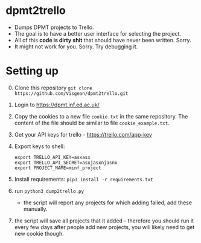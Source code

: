 # dpmt2trello

- Dumps DPMT projects to Trello. 
- The goal is to have a better user interface for selecting the project. 
- All of this **code is dirty shit** that should have never been written. Sorry.
- It might not work for you. Sorry. Try debugging it.



# Setting up

0. Clone this repository ``git clone https://github.com/Visgean/dpmt2trello.git``
1. Login to https://dpmt.inf.ed.ac.uk/
2. Copy the cookies to a new file ``cookie.txt`` in the same repository. The content of the file should be similar to file ``cookie_example.txt``.
3. Get your API keys for trello - https://trello.com/app-key
4. Export keys to shell:

    ```
    export TRELLO_API_KEY=asxasx
    export TRELLO_API_SECRET=asxjasxnjasnx
    export PROJECT_NAME=minf_project
    ```
5. Install requirements: ``pip3 install -r requirements.txt``
6. run ``python3 dump2trello.py``
    - the script will report any projects for which adding failed, add these manually.
7. the script will save all projects that it added - therefore you should run it every few days after people add new projects, you will likely need to get new cookie though.